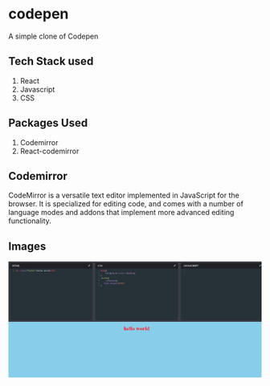 # codepen

 A simple clone of Codepen
 
 ## Tech Stack used
 1. React          
 2. Javascript
 3. CSS
 
 ## Packages Used
 1. Codemirror
 2. React-codemirror
 
 ## Codemirror
 CodeMirror is a versatile text editor implemented in JavaScript for the browser. It is specialized for editing code, and comes with a number of language modes and addons that implement more advanced editing functionality.

## Images

![image](https://raw.githubusercontent.com/ManishRaghavan/codepen/main/codepen/codepen.png)
